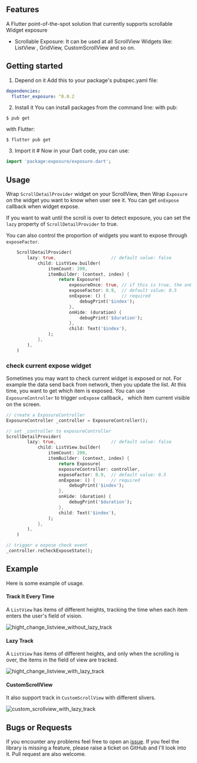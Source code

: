 ## Features
A Flutter point-of-the-spot solution that currently supports scrollable Widget exposure
- Scrollable Exposure: It can be used at all ScrollView Widgets like: ListView , GridView, CustomScrollView and so on.

## Getting started

1. Depend on it 
Add this to your package's pubspec.yaml file:

``` yaml
dependencies:
  flutter_exposure: ^0.0.2
```

2. Install it 
You can install packages from the command line:
with pub:

```
$ pub get
```
with Flutter:

```
$ flutter pub get
```

3. Import it #
Now in your Dart code, you can use:

``` dart
import 'package:exposure/exposure.dart';
```
## Usage
Wrap `ScrollDetailProvider` widget on your ScrollView, 
then Wrap `Exposure` on the widget you want to know when user see it.
You can get `onExpose` callback when widget expose.

If you want to wait until the scroll is over to detect exposure, 
you can set the `lazy` property of `ScrollDetailProvider` to true.

You can also control the proportion of widgets you want to expose through `exposeFactor`.

```dart
    ScrollDetailProvider(
        lazy: true,                     // default value: false
            child: ListView.builder(
                itemCount: 200,
                itemBuilder: (context, index) {
                    return Exposure(
                        exposureOnce: true, // if this is true, the onExpose will only be called once 
                        exposeFactor: 0.9,  // default value: 0.5
                        onExpose: () {      // required
                            debugPrint('$index');
                        },
                        onHide: (duration) {
                            debugPrint('$duration');
                        },
                        child: Text('$index'),
                );
            },
        ),
    )
```

### check current expose widget
Sometimes you may want to check current widget is exposed or not.
For example the data send back from network, then you update the list.
At this time, you want to get which item is exposed. 
You can use `ExposureController` to trigger `onExpose` callback，
which item current visible on the screen.

```dart
// create a ExposureController
ExposureController _controller = ExposureController();

// set _controller to exposureController 
ScrollDetailProvider(
        lazy: true,                     // default value: false
            child: ListView.builder(
                itemCount: 200,
                itemBuilder: (context, index) {
                    return Exposure(
                    exposureController: controller,
                    exposeFactor: 0.9,  // default value: 0.5
                    onExpose: () {      // required
                        debugPrint('$index');
                    },
                    onHide: (duration) {
                        debugPrint('$duration');
                    },
                    child: Text('$index'),
                );
            },
        ),
    )

// trigger a expose check event
_controller.reCheckExposeState();
```

## Example

Here is some example of usage.

#### Track It Every Time

A `ListView` has items of different heights, tracking the time when each item enters the user's field of vision.

![hight_change_listview_without_lazy_track](./asset/hight_change_listview_without_lazy_track.gif)

#### Lazy Track

A `ListView` has items of different heights, and only when the scrolling is over, the items in the field of view are tracked.

![hight_change_listview_with_lazy_track](./asset/hight_change_listview_with_lazy_track.gif)



#### CustomScrollView

It also support track in `CustomScrollView` with different slivers.



![custom_scrollview_with_lazy_track](./asset/custom_scrollview_with_lazy_track.gif)

## Bugs or Requests 

If you encounter any problems feel free to open an [issue](https://github.com/Vadaski/flutter_exposure/issues). If you feel the library is missing a feature, please raise a ticket on GitHub and I'll look into it. Pull request are also welcome.

